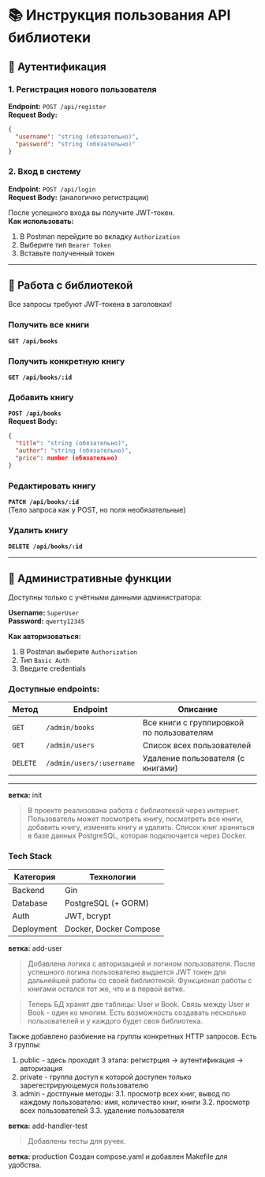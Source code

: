 # 📚 Инструкция пользования API библиотеки

## 🔐 Аутентификация

### 1. Регистрация нового пользователя
**Endpoint:** `POST /api/register`  
**Request Body:**
```json
{
  "username": "string (обязательно)",
  "password": "string (обязательно)"
}
```

### 2. Вход в систему
**Endpoint:** `POST /api/login`  
**Request Body:** (аналогично регистрации)  

После успешного входа вы получите JWT-токен.  
**Как использовать:**
1. В Postman перейдите во вкладку `Authorization`
2. Выберите тип `Bearer Token`
3. Вставьте полученный токен

---

## 📖 Работа с библиотекой
Все запросы требуют JWT-токена в заголовках!

### Получить все книги
**`GET /api/books`**

### Получить конкретную книгу
**`GET /api/books/:id`**

### Добавить книгу
**`POST /api/books`**  
**Request Body:**
```json
{
  "title": "string (обязательно)",
  "author": "string (обязательно)",
  "price": number (обязательно)
}
```

### Редактировать книгу
**`PATCH /api/books/:id`**  
(Тело запроса как у POST, но поля необязательные)

### Удалить книгу
**`DELETE /api/books/:id`**

---

## 👑 Административные функции
Доступны только с учётными данными администратора:

**Username:** `SuperUser`  
**Password:** `qwerty12345`  

**Как авторизоваться:**
1. В Postman выберите `Authorization`
2. Тип `Basic Auth`
3. Введите credentials

### Доступные endpoints:
| Метод | Endpoint | Описание |
|-------|----------|----------|
| `GET` | `/admin/books` | Все книги с группировкой по пользователям |
| `GET` | `/admin/users` | Список всех пользователей |
| `DELETE` | `/admin/users/:username` | Удаление пользователя (с книгами) |

---

**ветка:** init
> В проекте реализована работа с библиотекой через интернет.
Пользователь может посмотреть книгу, посмотреть все книги, добавить книгу, изменить книгу и удалить.
Список книг храниться в базе данных PostgreSQL, которая подключается через Docker.

### Tech Stack
| Категория      | Технологии                    |
|----------------|-------------------------------|
| Backend        | Gin                           |
| Database       | PostgreSQL (+ GORM)           |
| Auth           | JWT, bcrypt                   |
| Deployment     | Docker, Docker Compose        |



**ветка:** add-user
> Добавлена логика с авторизацией и логином пользователя. 
После успешного логина пользователю выдается JWT токен для дальнейшей работы со своей библиотекой.
Функционал работы с книгами остался тот же, что и в первой ветке.

> Теперь БД хранит две таблицы: User и Book.
Связь между User и Book - один ко многим.
Есть возможность создавать несколько пользователей и у каждого будет своя библиотека.

Также добавлено разбиение на группы конкретных HTTP запросов.
Есть 3 группы:
1. public - здесь проходят 3 этапа: регистрция -> аутентификация -> авторизация
2. private - группа доступ к которой доступен только зарегестрирующемуся пользователю
3. admin - достпуные методы:
  3.1. просмотр всех книг, вывод по каждому пользователю: имя, количество книг, книги
  3.2. просмотр всех пользователей
  3.3. удаление пользователя


  
**ветка:** add-handler-test
> Добавлены тесты для ручек.

**ветка:** production
Создан compose.yaml и добавлен Makefile для удобства.

